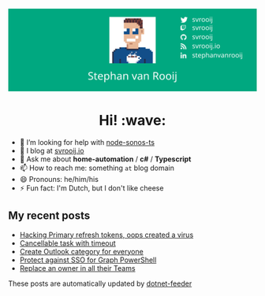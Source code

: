 [![Social banner for svrooij](https://github.com/svrooij/svrooij/raw/main/assets/social_banner.svg)](https://svrooij.io)

<h1 align='center'> Hi! :wave:</h1>

- 🤔 I’m looking for help with [node-sonos-ts](https://github.com/svrooij/node-sonos-ts)
- :notebook: I blog at [svrooij.io](https://svrooij.io)
- 💬 Ask me about **home-automation** / **c#** / **Typescript**
- 📫 How to reach me: something `at` blog domain
- 😄 Pronouns: he/him/his
- ⚡ Fun fact: I'm Dutch, but I don't like cheese

## My recent posts

<!-- start posts -->
- [Hacking Primary refresh tokens, oops created a virus](https://svrooij.io/2022/10/18/hacking-prt/)
- [Cancellable task with timeout](https://svrooij.io/2022/10/04/cancellable-task-with-timeout/)
- [Create Outlook category for everyone](https://svrooij.io/2022/09/27/create-corporate-outlook-category/)
- [Protect against SSO for Graph PowerShell](https://svrooij.io/2022/09/14/protect-against-sso-graph-powershell/)
- [Replace an owner in all their Teams](https://svrooij.io/2022/09/13/replace-teams-owner/)
<!-- end posts -->

These posts are automatically updated by [dotnet-feeder](https://github.com/svrooij/dotnet-feeder)
